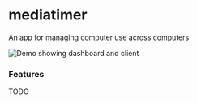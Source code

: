 # mediatimer
An app for managing computer use across computers

![Demo showing dashboard and client](https://totallynotavir.us/i/mimbnc38.png)

### Features
TODO
